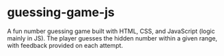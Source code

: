 # guessing-game-js
A fun number guessing game built with HTML, CSS, and JavaScript (logic mainly in JS). The player guesses the hidden number within a given range, with feedback provided on each attempt.
